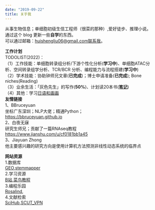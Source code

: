 ```yaml
---
date: "2019-09-22"
title: 关于我
---
```


从事生物信息；单细胞初级生信工程师（很菜的那种）,爱好徒步、推理小说。  
通过这个 blog 更新一些**自学**的东西。  
可以通过邮箱：huishengliu06@gmail.com联系我。  

**工作计划**  
TODOLIST(2022)：  
（1）工作技能：单细胞转录组分析/下游个性化分析(**学习中**)、单细胞ATAC分析、空间转录组学分析、TCR/BCR 分析、编程能力与流程搭建(**学习中**)  
（2）学术技能：协助钟师兄文章(**已完成**)；博士申请准备(**已完成**); Bone niches(Reading)  
（3）业余生活：「灰色先生」的写作(**50%**)、计划读20本书([**笔记**](../solitude/20220124/))  
（4）其他：学习[日语和画画](https://space.bilibili.com/526891995/favlist?fid=1409848295&ftype=create)  
**友情链接**  
1、BBruceyuan  
坐标广东深圳；NLP大佬；精通Python；  
https://bbruceyuan.github.io  
2、白夜无寐  
研究生师兄；贡献了一篇RNAseq教程  
https://www.jianshu.com/u/cf0181bb1a45  
3、Jiayuan Zhong  
他主要感兴趣的研究方向是使用计算机方法预测非线性动态系统的临界点

**网站资源**  
1.数据库  
[GEO](https://www.ncbi.nlm.nih.gov/geoprofiles/?term=),[stemmapper](http://stemmapper.sysbiolab.eu/)  
2.学习资源  
[B站](https://www.bilibili.com/),[菜鸟教程](https://www.runoob.com/)  
3.编程乐园  
[Rosalind](https://rosalind.info/problems/locations/),  
4.文献检索  
[SciHub](https://gfsoso.99lb.net/sci-hub.html),[SCUT_VPN](https://webvpn.scut.edu.cn/)